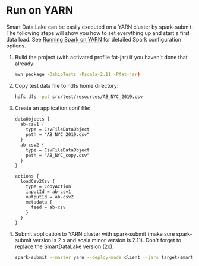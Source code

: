 # Run on YARN

Smart Data Lake can be easily executed on a YARN cluster by spark-submit.
The following steps will show you how to set everything up and start a first data load.
See [Running Spark on YARN](https://spark.apache.org/docs/latest/running-on-yarn.html) for detailed Spark configuration options.

1.  Build the project (with activated profile fat-jar) if you haven't done that already: 
    ```bash
    mvn package -DskipTests -Pscala-2.11 -Pfat-jar)
    ```

1.  Copy test data file to hdfs home directory:
    ```bash
    hdfs dfs -put src/test/resources/AB_NYC_2019.csv
    ```

1.  Create an application.conf file:
    ```hocon
    dataObjects {
      ab-csv1 {
        type = CsvFileDataObject
        path = "AB_NYC_2019.csv"
      }
      ab-csv2 {
        type = CsvFileDataObject
        path = "AB_NYC_copy.csv"
      }
    }
    
    actions {
      loadCsv2Csv {
        type = CopyAction
        inputId = ab-csv1
        outputId = ab-csv2
        metadata {
          feed = ab-csv
        }
      }
    }
    ```

1.  Submit application to YARN cluster with spark-submit (make sure spark-submit version is 2.x and scala minor version is 2.11).
    Don't forget to replace the SmartDataLake version (2x).
    ```bash
    spark-submit --master yarn --deploy-mode client --jars target/smartdatalake_2.11-1.0.3-jar-with-dependencies.jar --class io.smartdatalake.app.DefaultSmartDataLakeBuilder target/smartdatalake_2.11-1.0.3-jar-with-dependencies.jar --feed-sel ab-csv -c file://`pwd`/application.conf
    ```
